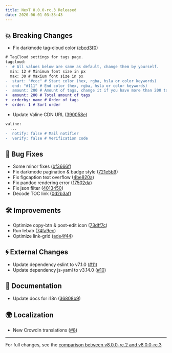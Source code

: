 ```yaml
---
title: NexT 8.0.0-rc.3 Released
date: 2020-06-01 03:33:43
---
```


## 💥 Breaking Changes

- Fix darkmode tag-cloud color ([cbcd3f0](https://github.com/next-theme/hexo-theme-next/commit/cbcd3f04abfbc15c82f1cf430eca15591015fadc))
```diff
# TagCloud settings for tags page.
tagcloud:
-  # All values below are same as default, change them by yourself.
  min: 12 # Minimun font size in px
  max: 30 # Maxium font size in px
-  start: "#ccc" # Start color (hex, rgba, hsla or color keywords)
-  end: "#111" # End color (hex, rgba, hsla or color keywords)
-  amount: 200 # Amount of tags, change it if you have more than 200 tags
+  amount: 200 # Total amount of tags
+  orderby: name # Order of tags
+  order: 1 # Sort order
```
- Update Valine CDN URL ([390058e](https://github.com/next-theme/hexo-theme-next/commit/390058e8a118f08a62e70350d0b6fcbab1f33c53))
```diff
valine:
  ...
-  notify: false # Mail notifier
-  verify: false # Verification code
```

## 🐞 Bug Fixes

- Some minor fixes ([bf3666f](https://github.com/next-theme/hexo-theme-next/commit/bf3666fd19ac45053dc79ad1e4a53cfe94c60966))
- Fix darkmode pagination & badge style ([721e5b9](https://github.com/next-theme/hexo-theme-next/commit/721e5b9bd405c6311abd82d40e141ec1ca49dd58))
- Fix figcaption text overflow ([4be820a](https://github.com/next-theme/hexo-theme-next/commit/4be820a49f193e95c647c831353c6489ebee829d))
- Fix pandoc rendering error ([17502da](https://github.com/next-theme/hexo-theme-next/commit/17502dacf4b38ba3ef3dd21852e4d05f12e6a01a))
- Fix json filter ([4013450](https://github.com/next-theme/hexo-theme-next/commit/401345040333e2975d415b3a6b2058f25369bd43))
- Decode TOC link ([0d2b3af](https://github.com/next-theme/hexo-theme-next/commit/0d2b3af50b3b597fb3d0ecd6a6ffdfbf6b92745b))

## 🛠 Improvements

- Optimize copy-btn & post-edit icon ([73dff7c](https://github.com/next-theme/hexo-theme-next/commit/73dff7cb8577ae1fa06a64779495efe4d86ecff5))
- Run lebab ([74fa9ec](https://github.com/next-theme/hexo-theme-next/commit/74fa9ecc05f9b88c582f451d9beb4d92f9843a38))
- Optimize link-grid ([ade4f44](https://github.com/next-theme/hexo-theme-next/commit/ade4f44faa40abb5ed5eb56d30dc21fc3e60f20b))

## 🌀 External Changes

- Update dependency eslint to v7.1.0 ([#11](https://github.com/next-theme/hexo-theme-next/pull/11))
- Update dependency js-yaml to v3.14.0 ([#10](https://github.com/next-theme/hexo-theme-next/pull/10))

## 📖 Documentation

- Update docs for i18n ([36808b9](https://github.com/next-theme/hexo-theme-next/commit/36808b95ea694cfae34f01e1925cef786fb2a94e))

## 🌍 Localization

- New Crowdin translations ([#8](https://github.com/next-theme/hexo-theme-next/pull/8))

***

For full changes, see the [comparison between v8.0.0-rc.2 and v8.0.0-rc.3](https://github.com/next-theme/hexo-theme-next/compare/v8.0.0-rc.2...v8.0.0-rc.3)
